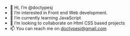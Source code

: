 - 👋 Hi, I’m @doctypesj
- 👀 I’m interested in Front end Web development.
- 🌱 I’m currently learning JavaScript
- 💞️ I’m looking to collaborate on Html CSS based projects
- 📫 You can reach me on doctypesj@gmail.com

<!---
doctypesj/doctypesj is a ✨ special ✨ repository because its `README.md` (this file) appears on your GitHub profile.
You can click the Preview link to take a look at your changes.
--->
